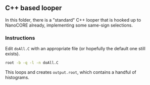 ## C++ based looper

In this folder, there is a "standard" C++ looper that is hooked up to NanoCORE already, implementing
some same-sign selections.

### Instructions

Edit `doAll.C` with an appropriate file (or hopefully the default one still exists).

```bash
root -b -q -l -n doAll.C
```

This loops and creates `output.root`, which contains a handful of histograms.
